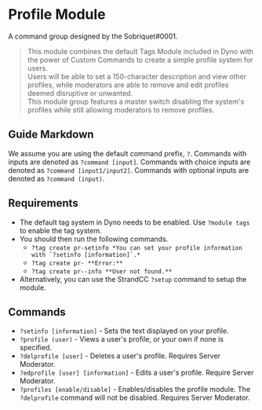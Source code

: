 # Profile Module
A command group designed by the Sobriquet#0001.

> This module combines the default Tags Module included in Dyno with the power of Custom Commands to create a simple profile system for users.  
> Users will be able to set a 150-character description and view other profiles, while moderators are able to remove and edit profiles deemed disruptive or unwanted.  
> This module group features a master switch disabling the system's profiles while still allowing moderators to remove profiles.

## Guide Markdown  
We assume you are using the default command prefix, `?`. Commands with inputs are denoted as ``?command [input]``. Commands with choice inputs are denoted as ``?command [input1/input2]``. Commands with optional inputs are denoted as ``?command (input)``.

## Requirements
* The default tag system in Dyno needs to be enabled. Use `?module tags` to enable the tag system.  
* You should then run the following commands.  
  - ``?tag create pr-setinfo *You can set your profile information with `?setinfo [information]`.*``
  - ``?tag create pr- **Error:**``  
  - ``?tag create pr--info **User not found.**``
* Alternatively, you can use the StrandCC ``?setup`` command to setup the module.

## Commands
* `?setinfo [information]` - Sets the text displayed on your profile.  
* `?profile (user)` - Views a user's profile, or your own if none is specified.
* `?delprofile [user]` - Deletes a user's profile. Requires Server Moderator.  
* `?edprofile [user] [information]` - Edits a user's profile. Require Server Moderator.
* `?profiles [enable/disable]` - Enables/disables the profile module. The ``?delprofile`` command will not be disabled. Requires Server Moderator.